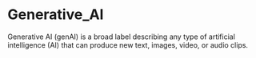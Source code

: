 # Generative_AI
Generative AI (genAI) is a broad label describing any type of artificial intelligence (AI) that can produce new text, images, video, or audio clips.
